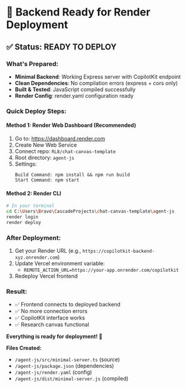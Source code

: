 # 🎯 Backend Ready for Render Deployment

## ✅ **Status: READY TO DEPLOY**

### **What's Prepared:**
- **Minimal Backend**: Working Express server with CopilotKit endpoint
- **Clean Dependencies**: No compilation errors (express + cors only)
- **Built & Tested**: JavaScript compiled successfully
- **Render Config**: render.yaml configuration ready

### **Quick Deploy Steps:**

#### **Method 1: Render Web Dashboard** (Recommended)
1. Go to: https://dashboard.render.com
2. Create New Web Service
3. Connect repo: `RL8/chat-canvas-template`
4. Root directory: `agent-js`
5. Settings:
   ```
   Build Command: npm install && npm run build
   Start Command: npm start
   ```

#### **Method 2: Render CLI**
```bash
# In your terminal
cd C:\Users\Bravo\CascadeProjects\chat-canvas-template\agent-js
render login
render deploy
```

### **After Deployment:**
1. Get your Render URL (e.g., `https://copilotkit-backend-xyz.onrender.com`)
2. Update Vercel environment variable:
   - `REMOTE_ACTION_URL=https://your-app.onrender.com/copilotkit`
3. Redeploy Vercel frontend

### **Result:**
- ✅ Frontend connects to deployed backend
- ✅ No more connection errors  
- ✅ CopilotKit interface works
- ✅ Research canvas functional

**Everything is ready for deployment!** 🚀

**Files Created:**
- `/agent-js/src/minimal-server.ts` (source)
- `/agent-js/package.json` (dependencies)
- `/agent-js/render.yaml` (config)
- `/agent-js/dist/minimal-server.js` (compiled)